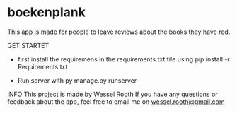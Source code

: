 # boekenplank
This app is made for people to leave reviews about the books they have red.

GET STARTET
- first install the requiremens in the requirements.txt file using pip install -r Requirements.txt

- Run server with py manage.py runserver

INFO
This project is made by Wessel Rooth
If you have any questions or feedback about the app, feel free to email me on wessel.rooth@gmail.com





